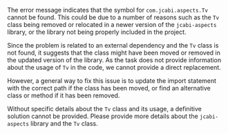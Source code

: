 The error message indicates that the symbol for `com.jcabi.aspects.Tv` cannot be found. This could be due to a number of reasons such as the `Tv` class being removed or relocated in a newer version of the `jcabi-aspects` library, or the library not being properly included in the project.

Since the problem is related to an external dependency and the `Tv` class is not found, it suggests that the class might have been moved or removed in the updated version of the library. As the task does not provide information about the usage of `Tv` in the code, we cannot provide a direct replacement.

However, a general way to fix this issue is to update the import statement with the correct path if the class has been moved, or find an alternative class or method if it has been removed. 

Without specific details about the `Tv` class and its usage, a definitive solution cannot be provided. Please provide more details about the `jcabi-aspects` library and the `Tv` class.